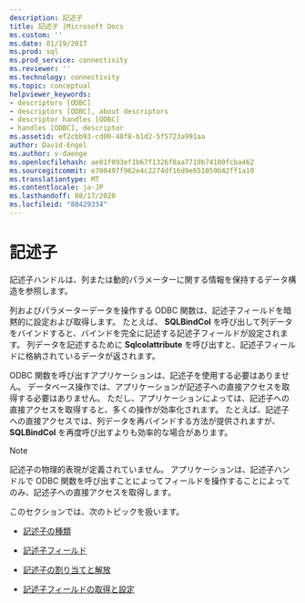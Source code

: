 ```yaml
---
description: 記述子
title: 記述子 |Microsoft Docs
ms.custom: ''
ms.date: 01/19/2017
ms.prod: sql
ms.prod_service: connectivity
ms.reviewer: ''
ms.technology: connectivity
ms.topic: conceptual
helpviewer_keywords:
- descriptors [ODBC]
- descriptors [ODBC], about descriptors
- descriptor handles [ODBC]
- handles [ODBC], descriptor
ms.assetid: ef2cbb93-cd00-40f8-b1d2-5f5723a991aa
author: David-Engel
ms.author: v-daenge
ms.openlocfilehash: ae01f093ef1b67f1326f8aa7719b74100fcba462
ms.sourcegitcommit: e700497f962e4c2274df16d9e651059b42ff1a10
ms.translationtype: MT
ms.contentlocale: ja-JP
ms.lasthandoff: 08/17/2020
ms.locfileid: "88429334"
---
```

# <a name="descriptors"></a>記述子
記述子ハンドルは、列または動的パラメーターに関する情報を保持するデータ構造を参照します。  
  
 列およびパラメーターデータを操作する ODBC 関数は、記述子フィールドを暗黙的に設定および取得します。 たとえば、 **SQLBindCol** を呼び出して列データをバインドすると、バインドを完全に記述する記述子フィールドが設定されます。 列データを記述するために **Sqlcolattribute** を呼び出すと、記述子フィールドに格納されているデータが返されます。  
  
 ODBC 関数を呼び出すアプリケーションは、記述子を使用する必要はありません。 データベース操作では、アプリケーションが記述子への直接アクセスを取得する必要はありません。 ただし、アプリケーションによっては、記述子への直接アクセスを取得すると、多くの操作が効率化されます。 たとえば、記述子への直接アクセスでは、列データを再バインドする方法が提供されますが、 **SQLBindCol** を再度呼び出すよりも効率的な場合があります。  
  
> [!NOTE]  
>  記述子の物理的表現が定義されていません。 アプリケーションは、記述子ハンドルで ODBC 関数を呼び出すことによってフィールドを操作することによってのみ、記述子への直接アクセスを取得します。  
  
 このセクションでは、次のトピックを扱います。  
  
-   [記述子の種類](../../../odbc/reference/develop-app/types-of-descriptors.md)  
  
-   [記述子フィールド](../../../odbc/reference/develop-app/descriptor-fields.md)  
  
-   [記述子の割り当てと解放](../../../odbc/reference/develop-app/allocating-and-freeing-descriptors.md)  
  
-   [記述子フィールドの取得と設定](../../../odbc/reference/develop-app/getting-and-setting-descriptor-fields.md)
